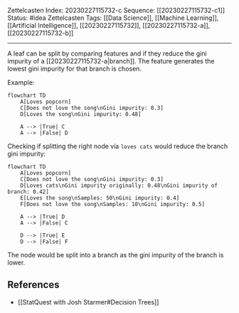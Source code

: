 Zettelcasten Index: 20230227115732-c
Sequence: [[20230227115732-c1]]
Status: #idea
Zettelcasten Tags: [[Data Science]], [[Machine Learning]], [[Artificial Intelligence]], [[20230227115732]], [[20230227115732-a]], [[20230227115732-b]]

---

A leaf can be split by comparing features and if they reduce the gini impurity of a [[20230227115732-a|branch]]. The feature generates the lowest gini impurity for that branch is chosen.

Example:

```mermaid
flowchart TD
    A[Loves popcorn]
    C[Does not love the song\nGini impurity: 0.3]
    D[Loves the song\nGini impurity: 0.48]

    A --> |True| C
    A --> |False| D
```

Checking if splitting the right node via `loves cats` would reduce the branch gini impurity:
```mermaid
flowchart TD
    A[Loves popcorn]
    C[Does not love the song\nGini impurity: 0.3]
    D[Loves cats\nGini impurity originally: 0.48\nGini impurity of branch: 0.42]
    E[Loves the song\nSamples: 50\nGini impurity: 0.4]
    F[Does not love the song\nSamples: 10\nGini impurity: 0.5]

    A --> |True| D
    A --> |False| C

    D --> |True| E
    D --> |False| F
```
The node would be split into a branch as the gini impurity of the branch is lower.

## References
- [[StatQuest with Josh Starmer#Decision Trees]]
